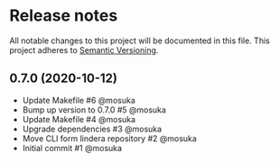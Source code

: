 # Release notes
All notable changes to this project will be documented in this file.
This project adheres to [Semantic Versioning](http://semver.org/).

## 0.7.0 (2020-10-12)
- Update Makefile #6 @mosuka
- Bump up version to 0.7.0 #5 @mosuka
- Update Makefile #4 @mosuka
- Upgrade dependencies #3 @mosuka
- Move CLI form lindera repository #2 @mosuka
- Initial commit #1 @mosuka
